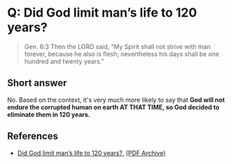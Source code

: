 # Q: Did God limit man’s life to 120 years?

> Gen. 6:3  Then the LORD said, “My Spirit shall not strive with man forever, because he also is flesh; nevertheless his days shall be one hundred and twenty years.”

## Short answer
No. Based on the context, it's very much more likely to say that **God will not endure the corrupted human on earth AT THAT TIME, so God decided to eliminate them in 120 years.**

## References
- [Did God limit man’s life to 120 years?](https://www.versebyverseministry.org/bible-answers/are-people-limited-to-120-years-of-life/), [(PDF Archive)](https://github.com/solomonxie/solomonxie.github.io/files/1934342/Did.God.limit.man.s.life.to.120.years_._.Verse.By.Verse.Ministry.pdf)

